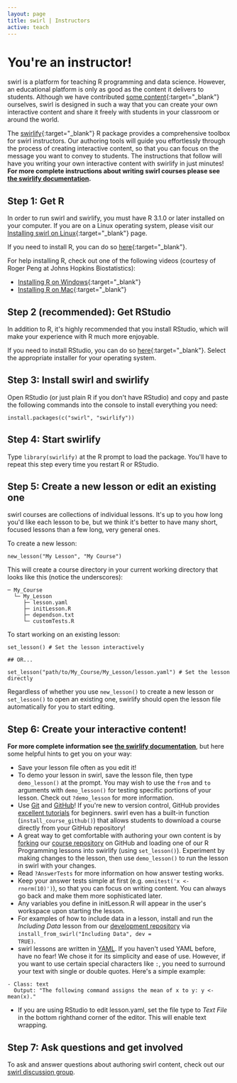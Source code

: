 ```yaml
---
layout: page
title: swirl | Instructors
active: teach
---
```


# You're an instructor!

swirl is a platform for teaching R programming and data science. However, an educational platform is only as good as the content it delivers to students. Although we have contributed [some content](https://github.com/swirldev/swirl_courses#swirl-courses){:target="_blank"} ourselves, swirl is designed in such a way that you can create your own interactive content and share it freely with students in your classroom or around the world.

The [swirlify](https://github.com/swirldev/swirlify){:target="_blank"} R package provides a comprehensive toolbox for swirl instructors. Our authoring tools will guide you effortlessly through the process of creating interactive content, so that you can focus on the message you want to convey to students. The instructions that follow will have you writing your own interactive content with swirlify in just minutes! **For more complete instructions about writing swirl courses please see [the swirlify documentation](http://swirlstats.com/swirlify/).**

## Step 1: Get R

In order to run swirl and swirlify, you must have R 3.1.0 or later installed on your computer. If you are on a Linux operating system, please visit our [Installing swirl on Linux](https://github.com/swirldev/swirl/wiki/Installing-swirl-on-Linux){:target="_blank"} page.

If you need to install R, you can do so [here](http://cran.rstudio.com/){:target="_blank"}.

For help installing R, check out one of the following videos (courtesy of Roger Peng at Johns Hopkins Biostatistics):

- [Installing R on Windows](http://youtu.be/mfGFv-iB724){:target="_blank"}
- [Installing R on Mac](http://youtu.be/Icawuhf0Yqo){:target="_blank"}

## Step 2 (recommended): Get RStudio

In addition to R, it's highly recommended that you install RStudio, which will make your experience with R much more enjoyable.

If you need to install RStudio, you can do so [here](http://www.rstudio.com/products/rstudio/download/){:target="_blank"}. Select the appropriate installer for your operating system.

## Step 3: Install swirl and swirlify

Open RStudio (or just plain R if you don't have RStudio) and copy and paste the following commands into the console to install everything you need:

```
install.packages(c("swirl", "swirlify"))
```

## Step 4: Start swirlify

Type `library(swirlify)` at the R prompt to load the package. You'll have to repeat this step every time you restart R or RStudio.

## Step 5: Create a new lesson or edit an existing one

swirl courses are collections of individual lessons. It's up to you how long you'd like each lesson to be, but we think it's better to have many short, focused lessons than a few long, very general ones.

To create a new lesson:

```
new_lesson("My Lesson", "My Course")
```

This will create a course directory in your current working directory that looks like this (notice the underscores):

```
─ My_Course
  └─ My_Lesson
     ├─ lesson.yaml
     ├─ initLesson.R
     ├─ dependson.txt
     └─ customTests.R
```

To start working on an existing lesson:

```
set_lesson() # Set the lesson interactively

## OR...

set_lesson("path/to/My_Course/My_Lesson/lesson.yaml") # Set the lesson directly
```

Regardless of whether you use `new_lesson()` to create a new lesson or `set_lesson()` to open an existing one, swirlify should open the lesson file automatically for you to start editing.

## Step 6: Create your interactive content!

**For more complete information see [the swirlify documentation](http://swirlstats.com/swirlify/)**, but here some helpful hints to get you on your way:

- Save your lesson file often as you edit it!
- To demo your lesson in swirl, save the lesson file, then type `demo_lesson()` at
  the prompt. You may wish to use the `from` and `to` arguments with `demo_lesson()`
  for testing specific portions of your lesson. Check out `?demo_lesson` for more
  information.
- Use <a href="http://git-scm.com/" target="_blank">Git</a> and <a href="https://github.com/" target="_blank">GitHub</a>! If you're new to version control, GitHub provides <a href="https://help.github.com/articles/set-up-git" target="_blank">excellent tutorials</a> for beginners. swirl even has a built-in function (`install_course_github()`) that allows students to download a course directly from your GitHub repository!
- A great way to get comfortable with authoring your own content is by <a href="https://guides.github.com/activities/forking/" target="_blank">forking</a> our <a href="https://github.com/swirldev/swirl_courses" target="_blank">course repository</a> on GitHub and loading one of our R Programming lessons into swirlify (using `set_lesson()`). Experiment by making changes to the lesson, then use `demo_lesson()` to run the lesson in swirl with your changes.
- Read <code>?AnswerTests</code> for more information on how answer testing works.
- Keep your answer tests simple at first (e.g. `omnitest('x <- rnorm(10)')`), so that you can focus on writing content. You can always go back and make them more sophisticated later.
- Any variables you define in initLesson.R will appear in the user's workspace upon starting the lesson.
- For examples of how to include data in a lesson, install and run the <em>Including Data</em> lesson from our <a href="https://github.com/swirldev/swirl_misc" target="_blank">development repository</a> via <code>install_from_swirl("Including Data", dev = TRUE)</code>.
- swirl lessons are written in <a href="http://www.yaml.org/" target="_blank">YAML</a>. If you haven't used YAML before, have no fear! We chose it for its simplicity and ease of use. However, if you want to use certain special characters like `:`, you need to surround your text with single or double quotes. Here's a simple example:

```
- Class: text
  Output: "The following command assigns the mean of x to y: y <- mean(x)."
```

- If you are using RStudio to edit lesson.yaml, set the file type to <em>Text File</em> in the bottom righthand corner of the editor. This will enable text wrapping.

## Step 7: Ask questions and get involved

To ask and answer questions about authoring swirl content, check out our <a href="https://groups.google.com/group/swirl-discuss" target="_blank">swirl discussion group</a>.
